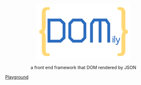 <p align="center">
<img src="assets/logo.webp" width="300">
</p>


<p align="center">
a front end framework that DOM rendered by JSON
</p>


[Playground](https://domilyjs.github.io/domily)
